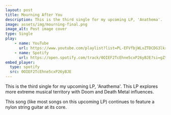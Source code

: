 ```yaml
---
layout: post
title: Mourning After You
description: This is the third single for my upcoming LP, 'Anathema'. 
image: assets/img/mourning-final.png
image_alt: Post image cover
type: Single
play:
    - name: YouTube
      url: https://www.youtube.com/playlist?list=PL-EFVfbjWLvZTDCDG3lkrVQwj1eH11TZ4
    - name: Spotify
      url: https://open.spotify.com/track/0OIEF2TcEhne5cxP26yBJE?si=gZtV-25XTnGIQkbHMPaCmA
embed_player: 
  type: spotify
  src: 0OIEF2TcEhne5cxP26yBJE
---
```

This is the third single for my upcoming LP, 'Anathema'. 
This LP explores more extreme musical territory with Doom and Death Metal influences.

This song (like most songs on this upcoming LP) continues to feature a nylon string guitar at its core. 
